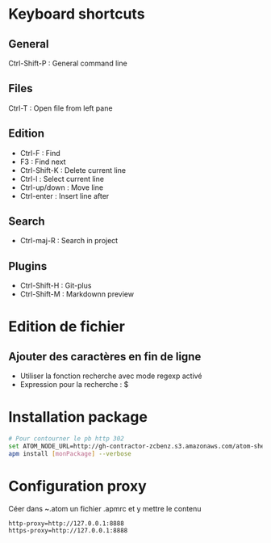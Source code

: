 # Keyboard shortcuts
## General
Ctrl-Shift-P : General command line
## Files
Ctrl-T : Open file from left pane
## Edition
- Ctrl-F : Find
- F3 : Find next
- Ctrl-Shift-K : Delete current line
- Ctrl-l : Select current line
- Ctrl-up/down : Move line
- Ctrl-enter : Insert line after

## Search
- Ctrl-maj-R : Search in project

## Plugins

- Ctrl-Shift-H : Git-plus
- Ctrl-Shift-M : Markdownn preview

# Edition de fichier
## Ajouter des caractères en fin de ligne
- Utiliser la fonction recherche avec mode regexp activé
- Expression pour la recherche : $

# Installation package

```bash
# Pour contourner le pb http 302
set ATOM_NODE_URL=http://gh-contractor-zcbenz.s3.amazonaws.com/atom-shell/dist
apm install [monPackage] --verbose
```

# Configuration proxy
Céer dans ~\.atom un fichier .apmrc et y mettre le contenu
```
http-proxy=http://127.0.0.1:8888
https-proxy=http://127.0.0.1:8888
```
